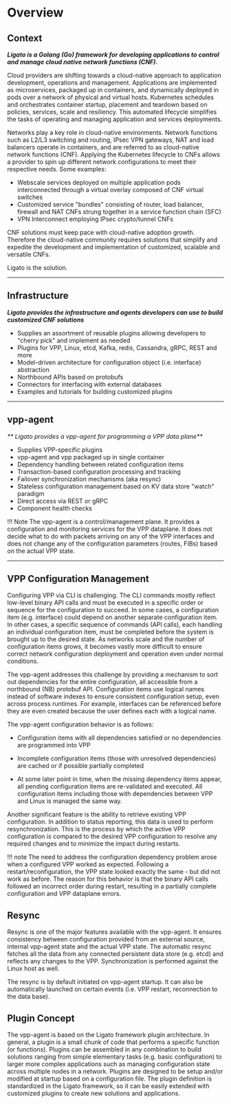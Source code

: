 # Overview

## Context

_**Ligato is a Golang (Go) framework for developing applications to control and manage cloud native network functions (CNF).**_

Cloud providers are shifting towards a cloud-native approach to application development, operations and management. Applications are implemented as microservices, packaged up in containers, and dynamically deployed in pods over a network of physical and virtual hosts. Kubernetes schedules and orchestrates container startup, placement and teardown based on policies, services, scale and resiliency. This automated lifecycle simplifies the tasks of operating and managing application and services deployments.


Networks play a key role in cloud-native environments. Network functions such as L2/L3 switching and routing, IPsec VPN gateways, NAT and load balancers operate in containers, and are referred to as cloud-native network functions (CNF). Applying the Kubernetes lifecycle to CNFs allows a provider to spin up different network configurations to meet their respective needs. Some examples:

- Webscale services deployed on multiple application pods interconnected through a virtual overlay composed of CNF virtual switches
- Customized service "bundles" consisting of router, load balancer, firewall and NAT CNFs strung together in a service function chain (SFC)
- VPN Interconnect employing IPsec crypto/tunnel CNFs

CNF solutions must keep pace with cloud-native adoption growth. Therefore the cloud-native community requires solutions that simplify and expedite the development and implementation of customized, scalable and versatile CNFs.

Ligato is the solution.


---

## Infrastructure

_**Ligato provides the infrastructure and agents developers can use to build customized CNF solutions**_

* Supplies an assortment of reusable plugins allowing developers to "cherry pick" and implement as needed
* Plugins for VPP, Linux, etcd, Kafka, redis, Cassandra, gRPC, REST and more
* Model-driven architecture for configuration object (i.e. interface) abstraction
* Northbound APIs based on protobufs
* Connectors for interfacing with external databases
* Examples and tutorials for building customized plugins

---

## vpp-agent

_** Ligato provides a vpp-agent for programming a VPP data plane**_

* Supplies VPP-specific plugins
* vpp-agent and vpp packaged up in single container
* Dependency handling between related configuration items
* Transaction-based configuration processing and tracking
* Failover synchronization mechanisms (aka resync)
* Stateless configuration management based on KV data store "watch" paradigm
* Direct access via REST or gRPC
* Component health checks

!!! Note
    The vpp-agent is a control/management plane. It provides a configuration and monitoring services for the VPP dataplane. It does not decide what to do with packets arriving on any of the VPP interfaces and does not change any of the configuration parameters (routes, FIBs) based on the actual VPP state.


---

## VPP Configuration Management

Configuring VPP via CLI is challenging. The CLI commands mostly reflect low-level binary API calls and must be executed in a specific order or sequence for the configuration to succeed. In some cases, a configuration item (e.g. interface) could depend on another separate configuration item. In other cases, a specific sequence of commands (API calls), each handling an individual configuration item, must be completed before the system is brought up to the desired state. As networks scale and the number of configuration items grows, it becomes vastly more difficult to ensure correct network configuration deployment and operation even under normal conditions. 

The vpp-agent addresses this challenge by providing a mechanism to sort out dependencies for the entire configuration, all accessible from a northbound (NB) protobuf API. Configuration items use logical names instead of software indexes to ensure consistent configuration setup, even across process runtimes. For example, interfaces can be referenced before they are even created because the user defines each with a logical name.  

The vpp-agent configuration behavior is as follows:

* Configuration items with all dependencies satisfied or no dependencies are programmed into VPP

* Incomplete configuration items (those with unresolved dependencies) are cached or if possible partially completed

*  At some later point in time, when the missing dependency items appear, all pending configuration items are re-validated and executed. All configuration items including those with dependencies between VPP and Linux is managed the same way.

Another significant feature is the ability to retrieve existing VPP configuration. In addition to status reporting, this data is used to perform resynchronization. This is the process by which the active VPP configuration is compared to the desired VPP configuration to resolve any required changes and to minimize the impact during restarts.

!!! note
    The need to address the configuration dependency problem arose when a configured VPP worked as expected. Following a restart/reconfiguration, the VPP state looked exactly the same - but did not work as before. The reason for this behavior is that the binary API calls followed an incorrect order during restart, resulting in a partially complete configuration and VPP dataplane errors.

## Resync

Resync is one of the major features available with the vpp-agent. It ensures consistency between configuration provided from an external source, internal vpp-agent state and the actual VPP state. The automatic resync fetches all the data from any connected persistent data store (e.g. etcd) and reflects any changes to the VPP. Synchronization is performed against the Linux host as well. 

The resync is by default initiated on vpp-agent startup. It can also be automatically launched on certain events (i.e. VPP restart, reconnection to the data base). 

## Plugin Concept

The vpp-agent is based on the Ligato framework plugin architecture. In general, a plugin is a small chunk of code that performs a specific function (or functions). Plugins can be assembled in any combination to build solutions ranging from simple elementary tasks (e.g. basic configuration) to larger more complex applications such as managing configuration state across multiple nodes in a network. Plugins are designed to be setup and/or modified at startup based on a configuration file. The plugin definition is standardized in the Ligato framework, so it can be easily extended with customized plugins to create new solutions and applications.
  

